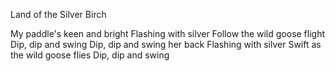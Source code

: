 Land of the Silver Birch

My paddle's keen and bright
Flashing with silver
Follow the wild goose flight
Dip, dip and swing
Dip, dip and swing her back
Flashing with silver
Swift as the wild goose flies
Dip, dip and swing
